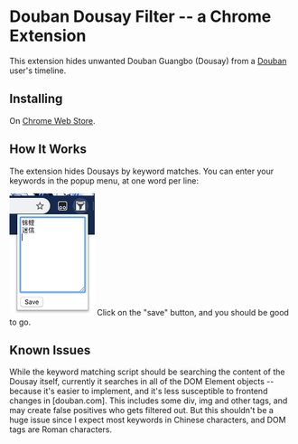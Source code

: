 # Douban Dousay Filter -- a Chrome Extension
This extension hides unwanted Douban Guangbo (Dousay) from a [Douban](https://www.douban.com/) user's timeline.

## Installing
On [Chrome Web Store](https://chrome.google.com/webstore/detail/%E8%B1%86%E7%93%A3%E5%B9%BF%E6%92%AD%E8%BF%87%E6%BB%A4%E5%99%A8-douban-dousay-fil/mmlilcjbhccgadmbfojmjlgaegkpklnk).

## How It Works
The extension hides Dousays by keyword matches. You can enter your keywords in the popup menu, at one word per line:

<img src="./popup-demo.png" alt="demo of the popup">
Click on the "save" button, and you should be good to go.

## Known Issues
While the keyword matching script should be searching the content of the Dousay itself, currently it searches in all of the DOM Element objects -- because it's easier to implement, and it's less susceptible to frontend changes in [douban.com]. This includes some div, img and other tags, and may create false positives who gets filtered out. But this shouldn't be a huge issue since I expect most keywords in Chinese characters, and DOM tags are Roman characters.
